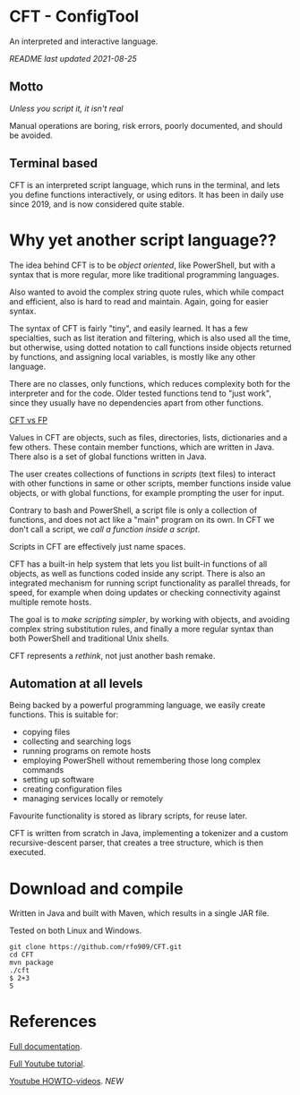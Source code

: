 
# CFT - ConfigTool

An interpreted and interactive language. 

*README last updated 2021-08-25*

## Motto

*Unless you script it, it isn't real*

Manual operations are boring, risk errors, poorly documented, and should be avoided.

## Terminal based

CFT is an interpreted script language, which runs in the terminal, and lets you define 
functions interactively, or using editors. It has been in daily use since 2019, and is now considered
quite stable. 

# Why yet another script language??

The idea behind CFT is to be *object oriented*, like PowerShell, but with a syntax that
is more regular, more like traditional programming languages. 

Also wanted to avoid the complex string quote rules, 
which while compact and efficient, also is hard to read and maintain. Again, going for easier syntax. 

The syntax of CFT is fairly "tiny", and easily learned. It has a few specialties, such as list iteration
and filtering, which is also used all the time, but otherwise, using dotted notation to call functions inside
objects returned by functions, and assigning local variables, is mostly like any other language.

There are no classes, only functions, which reduces complexity both for the interpreter and for the code.
Older tested functions tend to "just work", since they usually have no dependencies apart from other functions. 

[CFT vs FP](FP.md) 

Values in CFT are objects, such as files, directories, lists, dictionaries and a few others. These contain
member functions, which are written in Java. There also is a set of global functions written in Java.

The user creates collections of functions in *scripts* (text files) to interact with other 
functions in same or other scripts, member functions inside value objects, or with global
functions, for example prompting the user for input.

Contrary to bash and PowerShell, a script file is only a collection of functions, and does not act
like a "main" program on its own. In CFT we don't call a script, we *call a function inside a script*. 

Scripts in CFT are effectively just name spaces.

CFT has a built-in help system that lets you list built-in functions of all objects, as well as functions coded 
inside any script. There is also an integrated mechanism for running script functionality as parallel 
threads, for speed, for example when doing updates or checking connectivity against multiple remote hosts.

The goal is to *make scripting simpler*, by working with objects, and avoiding 
complex string substitution rules, and finally a more regular syntax than both PowerShell and traditional
Unix shells. 

CFT represents a *rethink*, not just another bash remake.


## Automation at all levels

Being backed by a powerful programming language, we easily create functions. This is suitable for:

- copying files
- collecting and searching logs
- running programs on remote hosts
- employing PowerShell without remembering those long complex commands
- setting up software
- creating configuration files
- managing services locally or remotely

Favourite functionality is stored as library scripts, for reuse later. 

CFT is written from scratch in Java, implementing a tokenizer and a custom recursive-descent parser,
that creates a tree structure, which is then executed.






# Download and compile

Written in Java and built with Maven, which results in a single JAR file. 

Tested on both Linux and Windows. 


```
git clone https://github.com/rfo909/CFT.git
cd CFT
mvn package
./cft
$ 2+3
5
```


# References

[Full documentation](doc/Doc.md).

[Full Youtube tutorial](https://www.youtube.com/playlist?list=PLj58HwpT4Qy80WhDBycFKxIhWFzv5WkwO).

[Youtube HOWTO-videos](https://www.youtube.com/playlist?list=PLj58HwpT4Qy-12WjM16ALnLGEyy3kxX9r). *NEW*
